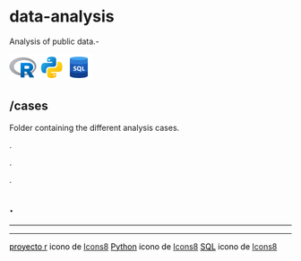 # data-analysis
Analysis of public data.-

![](/assets/icons8-proyecto-r-48.png "Lenguaje R")   ![](/assets/icons8-python-48.png "Lenguaje Python")![](/assets/icons8-sql-48.png "Lenguaje SQL")

## /cases 
Folder containing the different analysis cases.

.

.

.

.
---
---
---

<p style="color:black;">
<a style="color:black;" target="_blank" href="https://icons8.com/icon/CLvQeiwFpit4/r-project">proyecto r</a> icono de <a target="_blank" href="https://icons8.com">Icons8</a>
<a style="color:black;" target="_blank" href="https://icons8.com/icon/l75OEUJkPAk4/python">Python</a> icono de <a target="_blank" href="https://icons8.com">Icons8</a>
<a style="color:black;" target="_blank" href="https://icons8.com/icon/J6KcaRLsTgpZ/sql">SQL</a> icono de <a target="_blank" href="https://icons8.com">Icons8</a>
</p>
